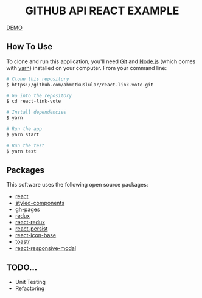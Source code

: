 
<h1 align="center">
  <br>
  GITHUB API REACT EXAMPLE
  <br>
</h1>
 


[DEMO](https://ahmetkuslular.github.io/react-link-vote/)

## How To Use

To clone and run this application, you'll need [Git](https://git-scm.com) and [Node.js](https://nodejs.org/en/download/) (which comes with [yarn](https://yarnpkg.com)) installed on your computer. From your command line:

```bash
# Clone this repository
$ https://github.com/ahmetkuslular/react-link-vote.git

# Go into the repository
$ cd react-link-vote

# Install dependencies
$ yarn

# Run the app
$ yarn start

# Run the test
$ yarn test
```

## Packages

This software uses the following open source packages:

- [react](https://reactjs.org/)
- [styled-components](https://www.styled-components.com/)
- [gh-pages](https://pages.github.com/)
- [redux](https://redux.js.org/)
- [react-redux](https://redux.js.org/basics/usage-with-react)
- [react-persist](https://github.com/rt2zz/redux-persist)
- [react-icon-base](https://github.com/gorangajic/react-icon-base)
- [toastr](https://github.com/CodeSeven/toastr)
- [react-responsive-modal](https://www.npmjs.com/package/react-responsive-modal)


## TODO...
- Unit Testing
- Refactoring


